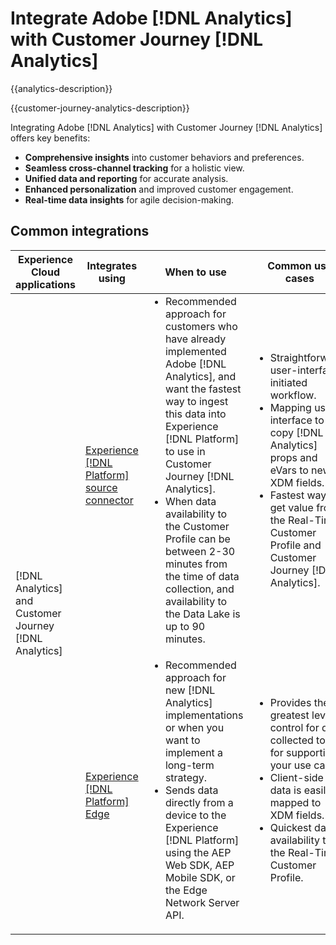 ---
---

# Integrate Adobe [!DNL Analytics] with Customer Journey [!DNL Analytics]

{{analytics-description}}

{{customer-journey-analytics-description}}

Integrating Adobe [!DNL Analytics] with Customer Journey [!DNL Analytics] offers key benefits:

+ **Comprehensive insights** into customer behaviors and preferences.
+ **Seamless cross-channel tracking** for a holistic view.
+ **Unified data and reporting** for accurate analysis.
+ **Enhanced personalization** and improved customer engagement.
+ **Real-time data insights** for agile decision-making.

## Common integrations

<table>
    <thead>
        <tr>
            <th>Experience Cloud applications</th>
            <th>Integrates using</th>
            <th>When to use</th>
            <th>Common use cases</th>
        </tr>
    </thead>
    <tbody>
        <tr>
            <td rowspan="2">[!DNL Analytics] and Customer Journey [!DNL Analytics]</td>
            <td><a href="../../integrations/tutorials/analytics-cja/experience-platform-source-connector.md" target="_blank" rel="noreferrer">Experience [!DNL Platform] source connector</a></td>
            <td>
                <ul style="margin-top: 0;">
                    <li>Recommended approach for customers who have already implemented Adobe [!DNL Analytics], and want the fastest way to ingest this data into Experience [!DNL Platform] to use in Customer Journey [!DNL Analytics].</li>
                    <li>When data availability to the Customer Profile can be between 2-30 minutes from the time of data collection, and availability to the Data Lake is up to 90 minutes.</li>
                </ul>
            </td>
            <td>
                <ul style="margin-top: 0;">
                    <li>Straightforward, user-interface initiated workflow.</li>
                    <li>Mapping user-interface to copy [!DNL Analytics] props and eVars to new XDM fields.</li>
                    <li>Fastest way to get value from the Real-Time Customer Profile and Customer Journey [!DNL Analytics].</li>
                </ul>
            </td>
        </tr>
        <tr>
            <td><a href="../../integrations/tutorials/analytics-cja/experience-platform-edge.md" target="_blank" rel="noreferrer">Experience [!DNL Platform] Edge</a></td>
            <td>
                <ul style="margin-top: 0;">
                    <li>Recommended approach for new [!DNL Analytics] implementations or when you want to implement a long-term strategy.</li>
                    <li>Sends data directly from a device to the Experience [!DNL Platform] using the AEP Web SDK, AEP Mobile SDK, or the Edge Network Server API.</li>
                </ul>
            </td>
            <td>
                <ul style="margin-top: 0;">
                    <li>Provides the greatest level of control for data collected to use for supporting your use cases.</li>
                    <li>Client-side data is easily mapped to XDM fields.</li>
                    <li>Quickest data availability to the Real-Time Customer Profile.</li>
                </ul>
            </td>
        </tr>  
    </tbody>          
</table>
